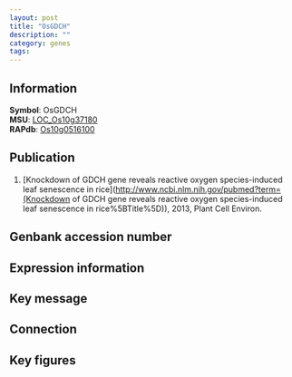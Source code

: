 ```yaml
---
layout: post
title: "OsGDCH"
description: ""
category: genes
tags: 
---
```


## Information
__Symbol__: OsGDCH  
__MSU__: [LOC_Os10g37180](http://rice.plantbiology.msu.edu/cgi-bin/ORF_infopage.cgi?orf=LOC_Os10g37180)  
__RAPdb__: [Os10g0516100](http://rapdb.dna.affrc.go.jp/viewer/gbrowse_details/irgsp1?name=Os10g0516100)  

## Publication
1. [Knockdown of GDCH gene reveals reactive oxygen species-induced leaf senescence in rice](http://www.ncbi.nlm.nih.gov/pubmed?term=(Knockdown of GDCH gene reveals reactive oxygen species-induced leaf senescence in rice%5BTitle%5D)), 2013, Plant Cell Environ.

## Genbank accession number

## Expression information

## Key message

## Connection

## Key figures


